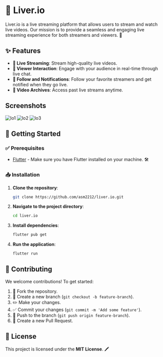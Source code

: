 # 🎥 Liver.io

Liver.io is a live streaming platform that allows users to stream and watch live videos. Our mission is to provide a seamless and engaging live streaming experience for both streamers and viewers. 🌟

## ✨ Features

- **📡 Live Streaming**: Stream high-quality live videos.  
- **💬 Viewer Interaction**: Engage with your audience in real-time through live chat.  
- **🔔 Follow and Notifications**: Follow your favorite streamers and get notified when they go live.  
- **📀 Video Archives**: Access past live streams anytime.

## Screenshots
![lo1](https://github.com/user-attachments/assets/97aecdda-60de-4ae1-badf-c741d3af5384)
![lo2](https://github.com/user-attachments/assets/7595a8d4-d9ae-43c8-b840-2fe4a1f5c53d)
![lo3](https://github.com/user-attachments/assets/b7eb40e9-be10-474c-910a-d86be1371afa)

## 🚀 Getting Started

### ✅ Prerequisites

- [Flutter](https://flutter.dev/docs/get-started/install) - Make sure you have Flutter installed on your machine. 🛠️

### 📥 Installation

1. **Clone the repository**:  

    ```bash
    git clone https://github.com/asm2212/liver.io.git
    ```

2. **Navigate to the project directory**:  

    ```bash
    cd liver.io
    ```

3. **Install dependencies**:  

    ```bash
    flutter pub get
    ```

4. **Run the application**:  

    ```bash
    flutter run
    ```

## 🤝 Contributing

We welcome contributions! To get started:  

1. 🍄 Fork the repository.  
2. 🌿 Create a new branch (`git checkout -b feature-branch`).  
3. ✏️ Make your changes.  
4. ✅ Commit your changes (`git commit -m 'Add some feature'`).  
5. 🚀 Push to the branch (`git push origin feature-branch`).  
6. 📨 Create a new Pull Request.  

## 📜 License

This project is licensed under the **MIT License**. 🖍️

